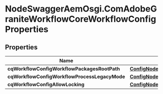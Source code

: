 # NodeSwaggerAemOsgi.ComAdobeGraniteWorkflowCoreWorkflowConfigProperties

## Properties
Name | Type | Description | Notes
------------ | ------------- | ------------- | -------------
**cqWorkflowConfigWorkflowPackagesRootPath** | [**ConfigNodePropertyArray**](ConfigNodePropertyArray.md) |  | [optional] 
**cqWorkflowConfigWorkflowProcessLegacyMode** | [**ConfigNodePropertyBoolean**](ConfigNodePropertyBoolean.md) |  | [optional] 
**cqWorkflowConfigAllowLocking** | [**ConfigNodePropertyBoolean**](ConfigNodePropertyBoolean.md) |  | [optional] 


